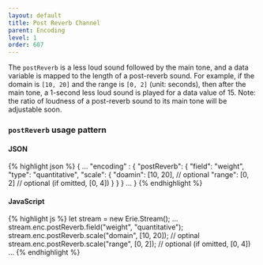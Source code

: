 ```yaml
---
layout: default
title: Post Reverb Channel
parent: Encoding
level: 1
order: 607
---
```


The `postReverb` is a less loud sound followed by the main tone, and a data variable is mapped to the length of a post-reverb sound.
For example, if the domain is `[10, 20]` and the range is `[0, 2]` (unit: seconds), 
then after the main tone, a 1-second less loud sound is played for a data value of 15.
Note: the ratio of loudness of a post-reverb sound to its main tone will be adjustable soon.

### `postReverb` usage pattern

<code-groups>
<code-group>
<h4>JSON</h4>
{% highlight json %}
{
  ...
  "encoding" : {
    "postReverb": {
      "field": "weight",
      "type": "quantitative",
      "scale": {
        "doamin": [10, 20], // optional
        "range": [0, 2] // optional (if omitted, [0, 4])
      }
    }
  }
  ...
}
{% endhighlight %}
</code-group>
<code-group>
<h4>JavaScript</h4>
{% highlight js %}
let stream = new Erie.Stream();
...
stream.enc.postReverb.field("weight", "quantitative");
stream.enc.postReverb.scale("domain", [10, 20]); // optinal
stream.enc.postReverb.scale("range", [0, 2]); // optional  (if omitted, [0, 4])
...
{% endhighlight %}
</code-group>
</code-groups>

<!-- todo: example -->